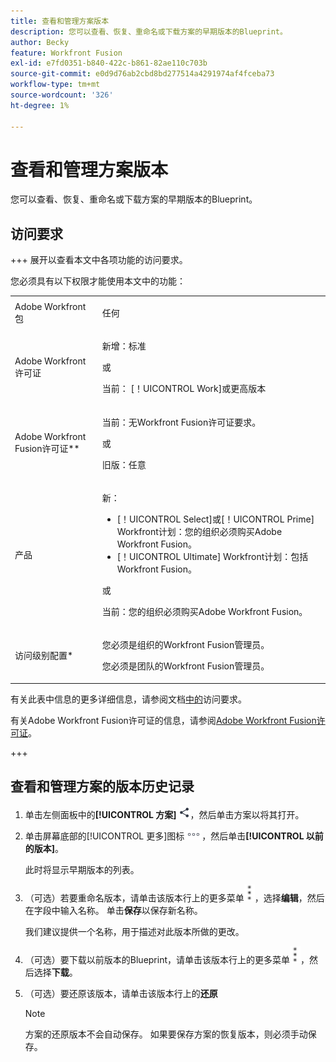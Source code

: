 ```yaml
---
title: 查看和管理方案版本
description: 您可以查看、恢复、重命名或下载方案的早期版本的Blueprint。
author: Becky
feature: Workfront Fusion
exl-id: e7fd0351-b840-422c-b861-82ae110c703b
source-git-commit: e0d9d76ab2cbd8bd277514a4291974af4fceba73
workflow-type: tm+mt
source-wordcount: '326'
ht-degree: 1%

---
```


# 查看和管理方案版本

您可以查看、恢复、重命名或下载方案的早期版本的Blueprint。

## 访问要求

+++ 展开以查看本文中各项功能的访问要求。

您必须具有以下权限才能使用本文中的功能：

<table style="table-layout:auto">
 <col> 
 <col> 
 <tbody> 
  <tr> 
   <td role="rowheader">Adobe Workfront包</td> 
   <td> <p>任何</p> </td> 
  </tr> 
  <tr data-mc-conditions=""> 
   <td role="rowheader">Adobe Workfront许可证</td> 
   <td> <p>新增：标准</p><p>或</p><p>当前： [！UICONTROL Work]或更高版本</p> </td> 
  </tr> 
  <tr> 
   <td role="rowheader">Adobe Workfront Fusion许可证**</td> 
   <td>
   <p>当前：无Workfront Fusion许可证要求。</p>
   <p>或</p>
   <p>旧版：任意 </p>
   </td> 
  </tr> 
  <tr> 
   <td role="rowheader">产品</td> 
   <td>
   <p>新：</p> <ul><li>[！UICONTROL Select]或[！UICONTROL Prime] Workfront计划：您的组织必须购买Adobe Workfront Fusion。</li><li>[！UICONTROL Ultimate] Workfront计划：包括Workfront Fusion。</li></ul>
   <p>或</p>
   <p>当前：您的组织必须购买Adobe Workfront Fusion。</p>
   </td> 
  </tr>
  <tr data-mc-conditions=""> 
   <td role="rowheader">访问级别配置*</td> 
   <td> 
     <p>您必须是组织的Workfront Fusion管理员。</p>
     <p>您必须是团队的Workfront Fusion管理员。</p>
   </td> 
  </tr> 
   </td> 
  </tr> 
 </tbody> 
</table>

有关此表中信息的更多详细信息，请参阅文档[中的](/help/workfront-fusion/references/licenses-and-roles/access-level-requirements-in-documentation.md)访问要求。

有关Adobe Workfront Fusion许可证的信息，请参阅[Adobe Workfront Fusion许可证](/help/workfront-fusion/set-up-and-manage-workfront-fusion/licensing-operations-overview/license-automation-vs-integration.md)。

+++

<!--procedure - open, optional add comment, optional restore version-->

## 查看和管理方案的版本历史记录

1. 单击左侧面板中的&#x200B;**[!UICONTROL 方案]** ![方案图标](assets/scenarios-icon.png)，然后单击方案以将其打开。
1. 单击屏幕底部的[!UICONTROL 更多]图标![更多图标](assets/more-icon.png)，然后单击&#x200B;**[!UICONTROL 以前的版本]**。

   此时将显示早期版本的列表。
1. （可选）若要重命名版本，请单击该版本行上的更多菜单![更多菜单](assets/more-icon-vertical.png)，选择&#x200B;**编辑**，然后在字段中输入名称。 单击&#x200B;**保存**&#x200B;以保存新名称。

   我们建议提供一个名称，用于描述对此版本所做的更改。
1. （可选）要下载以前版本的Blueprint，请单击该版本行上的更多菜单![更多菜单](assets/more-icon-vertical.png)，然后选择&#x200B;**下载**。
1. （可选）要还原该版本，请单击该版本行上的&#x200B;**还原**


   >[!NOTE]
   >
   >方案的还原版本不会自动保存。 如果要保存方案的恢复版本，则必须手动保存。
